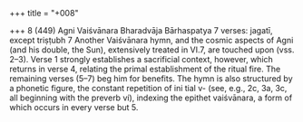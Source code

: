 +++
title = "+008"

+++
8 (449)
Agni Vaiśvānara
Bharadvāja Bārhaspatya
7 verses: jagatī, except triṣṭubh 7
Another Vaiśvānara hymn, and the cosmic aspects of Agni (and his double, the  Sun), extensively treated in VI.7, are touched upon (vss. 2–3). Verse 1 strongly  establishes a sacrificial context, however, which returns in verse 4, relating the  primal establishment of the ritual fire. The remaining verses (5–7) beg him for  benefits.
The hymn is also structured by a phonetic figure, the constant repetition of ini tial v- (see, e.g., 2c, 3a, 3c, all beginning with the preverb ví), indexing the epithet  vaiśvānara, a form of which occurs in every verse but 5.